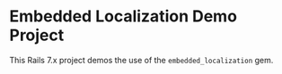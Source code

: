 # Embedded Localization Demo Project

This Rails 7.x project demos the use of the `embedded_localization` gem.
